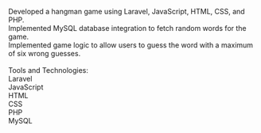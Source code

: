 <div>
 <p>Developed a hangman game using Laravel, JavaScript, HTML, CSS, and PHP.<br>
Implemented MySQL database integration to fetch random words for the game.<br>
Implemented game logic to allow users to guess the word with a maximum of six wrong guesses.<br>
     <br>
Tools and Technologies:<br>
Laravel <br>
JavaScript <br>
HTML<br>
CSS<br>
PHP<br>
MySQL<br>
    </p>
</div>

